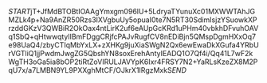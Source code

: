 $START$jT+JfMdBTOBtIOAAgYmxgm096lU+5LdryaTYunuXc01MXWWTAhJGMZLk4p+Na9AnZR50Rzs3IXVgbuUy5opuaI0te7N5RT30SdimIsjzYSuowkXPrzddGKzV3QWBiR2OkOax4ntLirK2uf6eAUpGcKRd1uPHm40vbkhDFvuhOAVq1SbQ+qHtwwqtylIBmFDggCRjfcPAJvRugfCV8nEDiBjn5QMspDgmHXxOq7e98UaQ4/zbyCTIqMbYxLX+zXHKg9juXiaSWgN2Qx6ewEwaDkXGufa4YRbUrVGTliQ1jjPwdmJwgZG5QbshYN8soxErehAntyIEADQ1O7Qf4i/Qq41L7wF2kWgTH3oGa5ia8bOP2tiRtZoVIRULJAVYpK6Ixr4FRSY7N2+YaRLsKzeZX8M2PqU7x/a7LMBN9YL9PXXghMtCF/OJkrX1IRgzMxkS$END$
